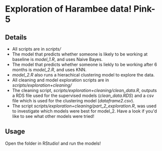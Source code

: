 # Exploration of Harambee data! Pink-5 
## Details
* All scripts are in _scripts/_
* The model that predicts whether someone is likely to be working at baseline is *model_1.R*, and uses Naive Bayes.
* The model that predicts whether someone is liekly to be working after 6 months is *model_2.R*, and uses KNN.
* *model_2.R* also runs a hierachical clustering model to explore the data.
* All cleaning and model exploration scripts are in *scripts/exploration+cleaning/*
* The cleaning script, *scripts/exploration+cleaning/clean_data.R*, outputs a RDS file used for the supervised models (*clean_data.RDS*) and a csv file which  is used for the clustering model (*dataframe2.csv*).
* The script *scripts/exploration+cleaning/part_2_exploration.R*, was used to investigate which models were best for model_2. Have a look if you'd like to see what other models were tried!

## Usage
Open the folder in RStudio! and run the models!